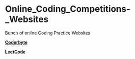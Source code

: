 # Online_Coding_Competitions-_Websites
Bunch of online Coding Practice Websites

**[Coderbyte](https://coderbyte.com/)**

**[LeetCode](https://leetcode.com/)**

